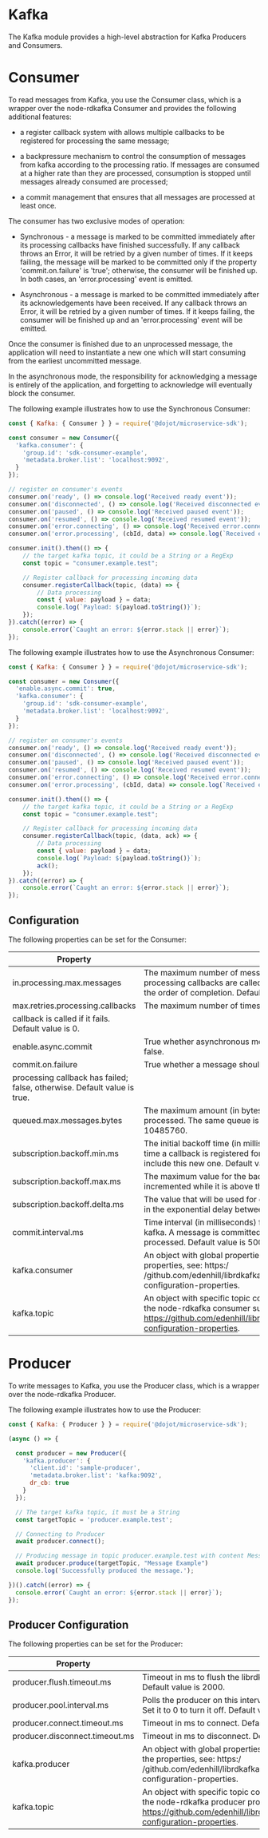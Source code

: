 # Kafka

The Kafka module provides a high-level abstraction for Kafka Producers and Consumers.

# Consumer

To read messages from Kafka, you use the Consumer class, which is a wrapper over the node-rdkafka Consumer and provides the following additional features:

* a register callback system with allows multiple callbacks to be registered for processing the same message;

* a backpressure mechanism to control the consumption of messages from kafka according to the processing ratio. If messages are consumed at a higher rate than they are processed, consumption is stopped until messages already consumed are processed;

* a commit management that ensures that all messages are processed at least once.

The consumer has two exclusive modes of operation:

* Synchronous - a message is marked to be committed immediately after its processing callbacks have finished successfully. If any callback throws an Error, it will be retried by a given number of times. If it keeps failing, the message will be marked to be committed only if the property 'commit.on.failure' is 'true'; otherwise, the consumer will be finished up. In both cases, an 'error.processing' event is emitted.

* Asynchronous - a message is marked to be committed immediately after its acknowledgements have been received. If any callback throws an Error, it will be retried by a given number of times. If it keeps failing, the consumer will be finished up and an 'error.processing' event will be emitted.

Once the consumer is finished due to an unprocessed message, the application will need to instantiate a new one which will start consuming from the earliest uncommitted message.

In the asynchronous mode, the responsibility for acknowledging a message is entirely of the application, and forgetting to acknowledge will eventually block the consumer.

The following example illustrates how to use the Synchronous Consumer:

```js
const { Kafka: { Consumer } } = require('@dojot/microservice-sdk');

const consumer = new Consumer({
  'kafka.consumer': {
    'group.id': 'sdk-consumer-example',
    'metadata.broker.list': 'localhost:9092',
  }
});

// register on consumer's events
consumer.on('ready', () => console.log('Received ready event'));
consumer.on('disconnected', () => console.log('Received disconnected event'));
consumer.on('paused', () => console.log('Received paused event'));
consumer.on('resumed', () => console.log('Received resumed event'));
consumer.on('error.connecting', () => console.log('Received error.connecting event'));
consumer.on('error.processing', (cbId, data) => console.log(`Received error.processing event (cbId: ${cbId}: data: ${JSON.stringfy(data)}`));

consumer.init().then(() => {
    // the target kafka topic, it could be a String or a RegExp
    const topic = "consumer.example.test";

    // Register callback for processing incoming data
    consumer.registerCallback(topic, (data) => {
        // Data processing
        const { value: payload } = data;
        console.log(`Payload: ${payload.toString()}`);
    });
}).catch((error) => {
    console.error(`Caught an error: ${error.stack || error}`);
});
```

The following example illustrates how to use the Asynchronous Consumer:

```js
const { Kafka: { Consumer } } = require('@dojot/microservice-sdk');

const consumer = new Consumer({
  'enable.async.commit': true,
  'kafka.consumer': {
    'group.id': 'sdk-consumer-example',
    'metadata.broker.list': 'localhost:9092',
  }
});

// register on consumer's events
consumer.on('ready', () => console.log('Received ready event'));
consumer.on('disconnected', () => console.log('Received disconnected event'));
consumer.on('paused', () => console.log('Received paused event'));
consumer.on('resumed', () => console.log('Received resumed event'));
consumer.on('error.connecting', () => console.log('Received error.connecting event'));
consumer.on('error.processing', (cbId, data) => console.log(`Received error.processing event (cbId: ${cbId}: data: ${JSON.stringfy(data)}`));

consumer.init().then(() => {
    // the target kafka topic, it could be a String or a RegExp
    const topic = "consumer.example.test";

    // Register callback for processing incoming data
    consumer.registerCallback(topic, (data, ack) => {
        // Data processing
        const { value: payload } = data;
        console.log(`Payload: ${payload.toString()}`);
        ack();
    });
}).catch((error) => {
    console.error(`Caught an error: ${error.stack || error}`);
});
```

## Configuration

The following properties can be set for the Consumer:

|Property|Description|
|-------|----------|
|in.processing.max.messages|The maximum number of messages being processed simultaneously. The processing callbacks are called in order but there is no guarantee regarding to the order of completion. Default value is 1.|
|max.retries.processing.callbacks|The maximum number of times a processing
callback is called if it fails. Default value is 0.|
|enable.async.commit| True whether asynchronous mode is enabled; otherwise, false. Default value is false.|
|commit.on.failure|True whether a message should be committed even if any of its
processing callback has failed; false, otherwise. Default value is true.|
|queued.max.messages.bytes|The maximum amount (in bytes) of queued messages waiting for being processed. The same queue is shared by all callbacks. Default value is 10485760.|
|subscription.backoff.min.ms|The initial backoff time (in milliseconds) for subscribing to topics in Kafka. Every time a callback is registered for a new topic, the subscriptions are updated to include this new one. Default value is 1000.|
|subscription.backoff.max.ms|The maximum value for the backoff time (in milliseconds). The backoff time is incremented while it is above this value. Default value is 60000.|
|subscription.backoff.delta.ms|The value that will be used for calculating a random delta time (in milliseconds) in the exponential delay between retries. Default value is 1000.|
|commit.interval.ms|Time interval (in milliseconds) for committing the processed messages on kafka. A message is committed if and only if all previous messages has been processed. Default value is 5000.|
|kafka.consumer| An object with global properties for the node-rdkafka consumer. For a full list of properties, see: https:/  /github.com/edenhill/librdkafka/blob/master/CONFIGURATION.md#global-configuration-properties.|
|kafka.topic| An object with specific topic configuration properties that applies to all topics the node-rdkafka consumer subscribes to. For a full list of properties, see: https://github.com/edenhill/librdkafka/blob/master/CONFIGURATION.md#topic-configuration-properties.|

# Producer

To write messages to Kafka, you use the Producer class, which is a wrapper over the node-rdkafka Producer.

The following example illustrates how to use the Producer:

```js
const { Kafka: { Producer } } = require('@dojot/microservice-sdk');

(async () => {

  const producer = new Producer({
    'kafka.producer': {
      'client.id': 'sample-producer',
      'metadata.broker.list': 'kafka:9092',
      dr_cb: true
    }
  });

  // The target kafka topic, it must be a String
  const targetTopic = 'producer.example.test';

  // Connecting to Producer
  await producer.connect();

  // Producing message in topic producer.example.test with content Message Example
  await producer.produce(targetTopic, "Message Example")
  console.log('Successfully produced the message.');

})().catch((error) => {
  console.error(`Caught an error: ${error.stack || error}`);
});

```

## Producer Configuration

The following properties can be set for the Producer:

|Property                      |Description             |
|------------------------------|-------------------------------------------------|
|producer.flush.timeout.ms     | Timeout in ms to flush the librdkafka internal queue, sending all messages. Default value is 2000.|
|producer.pool.interval.ms    | Polls the producer on this interval, handling disconnections and reconnection. Set it to 0 to turn it off. Default value is 100.|
|producer.connect.timeout.ms   | Timeout in ms to connect. Default value is 5000.|
|producer.disconnect.timeout.ms| Timeout in ms to disconnect. Default value is 10000.|
|kafka.producer| An object with global properties for the node-rdkafka producer. For a full list of the properties, see: https:/  /github.com/edenhill/librdkafka/blob/master/CONFIGURATION.md#global-configuration-properties.|
|kafka.topic| An object with specific topic configuration properties that applies to all topics the node-rdkafka producer produces to. For a full list of the properties, see: https://github.com/edenhill/librdkafka/blob/master/CONFIGURATION.md#topic-configuration-properties.|
